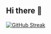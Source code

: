 ## Hi there 👋
[![GitHub Streak](https://github-readme-streak-stats.herokuapp.com/?user=AnuragHazra)](https://git.io/streak-stats)

